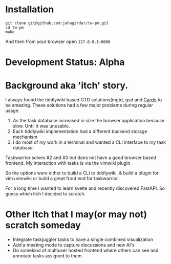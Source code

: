 # Installation

```
git clone git@github.com:jahagirdar/tw-pm.git
cd tw-pm
make
```
And then from your browser open `127.0.0.1:8000`

# Development Status: Alpha

# Background aka 'itch' story.

I always found the tiddlywiki based GTD solutions(mgtd, gsd and [Cardo](https://dyumnin.com/Cardo.html) to be amazing. These solutions had a few major problems during regular usage.

1. As the task database increased in size the browser application because slow. Until it was unusable.
2. Each tiddlywiki implementation had a different backend storage mechanism
3. I do most of my work in a terminal and wanted a CLI interface to my task database.

Taskwarrior solves #2 and #3 but does not have a good browser based frontend. My interaction with tasks is via the vimwiki plugin

So the options were either to build a CLI to tiddlywiki, & build a plugin for vim+vimwiki or build a great front end for taskwarrior.

For a long time I wanted to learn svelte and recently discovered FastAPI. So guess which itch I decided to scratch.


# Other Itch that I may(or may not) scratch someday

* Integrate taskjuggler tasks to have a single combined visualization
* Add a meeting mode to capture discussions and new AI's
* Do somekind of multiuser hosted frontend where others can see and annotate tasks assigned to them.
